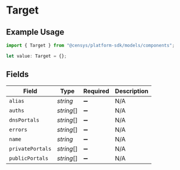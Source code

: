 # Target

## Example Usage

```typescript
import { Target } from "@censys/platform-sdk/models/components";

let value: Target = {};
```

## Fields

| Field              | Type               | Required           | Description        |
| ------------------ | ------------------ | ------------------ | ------------------ |
| `alias`            | *string*           | :heavy_minus_sign: | N/A                |
| `auths`            | *string*[]         | :heavy_minus_sign: | N/A                |
| `dnsPortals`       | *string*[]         | :heavy_minus_sign: | N/A                |
| `errors`           | *string*[]         | :heavy_minus_sign: | N/A                |
| `name`             | *string*           | :heavy_minus_sign: | N/A                |
| `privatePortals`   | *string*[]         | :heavy_minus_sign: | N/A                |
| `publicPortals`    | *string*[]         | :heavy_minus_sign: | N/A                |